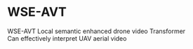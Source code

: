 # WSE-AVT
WSE-AVT
Local semantic enhanced drone video Transformer  
Can effectively interpret UAV aerial video
